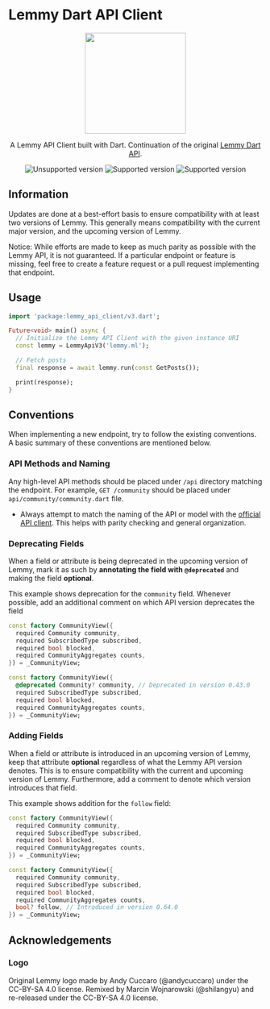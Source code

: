 # Lemmy Dart API Client

<div align="center">
<img width=200px height=200px src="https://raw.githubusercontent.com/LemmurOrg/lemmy_api_client/master/logo.svg"/>

A Lemmy API Client built with Dart. Continuation of the original [Lemmy Dart API](https://github.com/LemmurOrg/lemmy_api_client).

<img alt="Unsupported version" src="https://img.shields.io/badge/0.17.x-no_official_support-red">
<img alt="Supported version" src="https://img.shields.io/badge/0.18.x-supported:_major_version-blue">
<img alt="Supported version" src="https://img.shields.io/badge/0.19.x-supported:_alpha_version-yellow">

</div>

## Information
Updates are done at a best-effort basis to ensure compatibility with at least two versions of Lemmy. This generally means compatibility with the current major version, and the upcoming version of Lemmy.

Notice: While efforts are made to keep as much parity as possible with the Lemmy API, it is not guaranteed. If a particular endpoint or feature is missing, feel free to create a feature request or a pull request implementing that endpoint.

## Usage

```dart
import 'package:lemmy_api_client/v3.dart';

Future<void> main() async {
  // Initialize the Lemmy API Client with the given instance URI
  const lemmy = LemmyApiV3('lemmy.ml');

  // Fetch posts
  final response = await lemmy.run(const GetPosts());

  print(response);
}
```

## Conventions
When implementing a new endpoint, try to follow the existing conventions. A basic summary of these conventions are mentioned below.

### API Methods and Naming
Any high-level API methods should be placed under `/api` directory matching the endpoint. For example, `GET /community` should be placed under `api/community/community.dart` file.
- Always attempt to match the naming of the API or model with the [official API client](https://github.com/LemmyNet/lemmy-js-client). This helps with parity checking and general organization.

### Deprecating Fields
When a field or attribute is being deprecated in the upcoming version of Lemmy, mark it as such by **annotating the field with `@deprecated`** and making the field **optional**.

This example shows deprecation for the `community` field. Whenever possible, add an additional comment on which API version deprecates the field
```dart
const factory CommunityView({
  required Community community,
  required SubscribedType subscribed,
  required bool blocked,
  required CommunityAggregates counts,
}) = _CommunityView;
```

```dart
const factory CommunityView({
  @deprecated Community? community, // Deprecated in version 0.43.0
  required SubscribedType subscribed,
  required bool blocked,
  required CommunityAggregates counts,
}) = _CommunityView;
```

### Adding Fields
When a field or attribute is introduced in an upcoming version of Lemmy, keep that attribute **optional** regardless of what the Lemmy API version denotes. This is to ensure compatibility with the current and upcoming version of Lemmy. Furthermore, add a comment to denote which version introduces that field.

This example shows addition for the `follow` field:
```dart
const factory CommunityView({
  required Community community,
  required SubscribedType subscribed,
  required bool blocked,
  required CommunityAggregates counts,
}) = _CommunityView;
```

```dart
const factory CommunityView({
  required Community community,
  required SubscribedType subscribed,
  required bool blocked,
  required CommunityAggregates counts,
  bool? follow, // Introduced in version 0.64.0
}) = _CommunityView;
```

## Acknowledgements

### Logo
Original Lemmy logo made by Andy Cuccaro (@andycuccaro) under the CC-BY-SA 4.0 license. Remixed by Marcin Wojnarowski (@shilangyu) and re-released under the CC-BY-SA 4.0 license.
